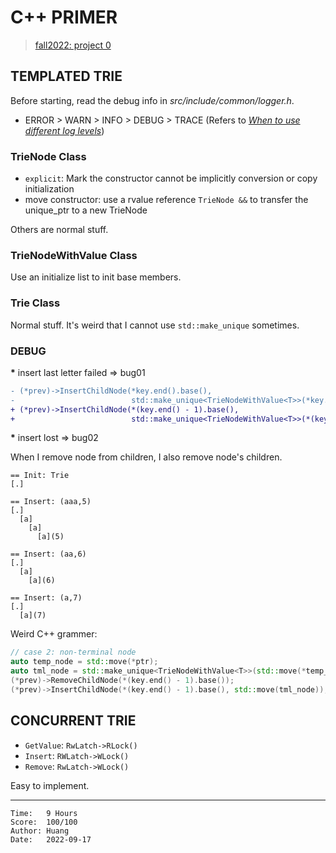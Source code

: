 # C++ PRIMER

> [fall2022: project 0](https://15445.courses.cs.cmu.edu/fall2022/project0/)

## TEMPLATED TRIE

Before starting, read the debug info in *src/include/common/logger.h*.

* ERROR > WARN > INFO > DEBUG > TRACE (Refers to
  [*When to use different log levels*](https://stackoverflow.com/questions/2031163/when-to-use-the-different-log-levels))

### TrieNode Class

* `explicit`: Mark the constructor cannot be implicitly conversion or copy
  initialization
* move constructor: use a rvalue reference `TrieNode &&` to transfer the
  unique_ptr to a new TrieNode

Others are normal stuff.

### TrieNodeWithValue Class

Use an initialize list to init base members.

### Trie Class

Normal stuff. It's weird that I cannot use `std::make_unique` sometimes.

### DEBUG

<b>*</b> insert last letter failed => bug01

```diff
- (*prev)->InsertChildNode(*key.end().base(),
-                          std::make_unique<TrieNodeWithValue<T>>(*key.end().base(), value));
+ (*prev)->InsertChildNode(*(key.end() - 1).base(),
+                          std::make_unique<TrieNodeWithValue<T>>(*(key.end() - 1).base(), value));
```

<b>*</b> insert lost => bug02

When I remove node from children, I also remove node's children.

```output
== Init: Trie
[.]

== Insert: (aaa,5)
[.]
  [a]
    [a]
      [a](5)

== Insert: (aa,6)
[.]
  [a]
    [a](6)

== Insert: (a,7)
[.]
  [a](7)
```

Weird C++ grammer:

```c++
// case 2: non-terminal node
auto temp_node = std::move(*ptr);
auto tml_node = std::make_unique<TrieNodeWithValue<T>>(std::move(*temp_node), value);
(*prev)->RemoveChildNode(*(key.end() - 1).base());
(*prev)->InsertChildNode(*(key.end() - 1).base(), std::move(tml_node));
```


## CONCURRENT TRIE

* `GetValue`: `RwLatch->RLock()`
* `Insert`: `RWLatch->WLock()`
* `Remove`: `RwLatch->WLock()`

Easy to implement.

---

```
Time:   9 Hours
Score:  100/100
Author: Huang
Date:   2022-09-17
```

